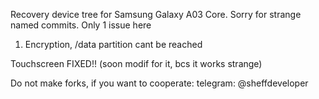 Recovery device tree for Samsung Galaxy A03 Core.
Sorry for strange named commits. 
Only 1 issue here
1. Encryption, /data partition cant be reached

Touchscreen FIXED!! (soon modif for it, bcs it works strange)

Do not make forks, if you want to cooperate: telegram: @sheffdeveloper
